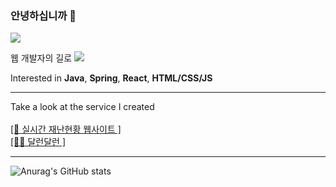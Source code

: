 ### 안녕하십니까 🫡

<p>
<a href="https://mjcoding.tistory.com" target="_blank"><img src="https://img.shields.io/badge/tistory-FE642E?style=flat-square&logo=Tistory&logoColor=white%22"/></a>
</p>
  
  
<p>
웹 개발자의 길로 <a href="https://mjcoding.tistory.com" target="_blank"><img src="https://img.shields.io/badge/RUN-000000?style=flat-square&logo=Angellist&logoColor=yellow"/></a>
</p>

Interested in **Java**, **Spring**, **React**, **HTML/CSS/JS**
<br>
 <hr>
Take a look at the service I created
<br><br>
<a href="https://github.com/1997MJ/SNS_Disaster_Management_System"  target="_blank">[🔔 실시간 재난현황 웹사이트 ]</a>
<br>
<a href="https://github.com/1997MJ/final-dalrun-front"  target="_blank">[🏃‍♂ 달런달런 ]</a>

 <hr>
 
 ![Anurag's GitHub stats](https://github-readme-stats.vercel.app/api?username=1997MJ&show_icons=true&theme=react)

<br>
  

<!--
**1997MJ/1997MJ** is a ✨ _special_ ✨ repository because its `README.md` (this file) appears on your GitHub profile.

Here are some ideas to get you started:

- 🔭 I’m currently working on ...
- 🌱 I’m currently learning ...
- 👯 I’m looking to collaborate on ...
- 🤔 I’m looking for help with ...
- 💬 Ask me about ...
- 📫 How to reach me: ...
- 😄 Pronouns: ...
- ⚡ Fun fact: ...
-->
